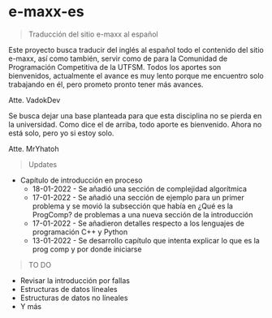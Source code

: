 # e-maxx-es

> Traducción del sitio e-maxx al español

Este proyecto busca traducir del inglés al español todo el contenido del sitio e-maxx, así como también, servir como de para la Comunidad de Programación Competitiva de la UTFSM. Todos los aportes son bienvenidos, actualmente el avance es muy lento porque me encuentro solo trabajando en él, pero prometo pronto tener más avances.

Atte. VadokDev

Se busca dejar una base planteada para que esta disciplina no se pierda en la universidad. Como dice el de arriba, todo aporte es bienvenido. Ahora no está solo, pero yo si estoy solo.

Atte. MrYhatoh

> Updates

* Capítulo de introducción en proceso
	* 18-01-2022 - Se añadió una sección de complejidad algorítmica 
	* 17-01-2022 - Se añadió una sección de ejemplo para un primer problema y se movió la subsección que había en ¿Qué es la ProgComp? de problemas a una nueva sección de la introducción
	* 17-01-2022 - Se añadieron detalles respecto a los lenguajes de programación C++ y Python
	* 13-01-2022 - Se desarrollo capítulo que intenta explicar lo que es la prog comp y por donde iniciarse 

> TO DO

* Revisar la introducción por fallas
* Estructuras de datos líneales 
* Estructuras de datos no líneales
* Y más
